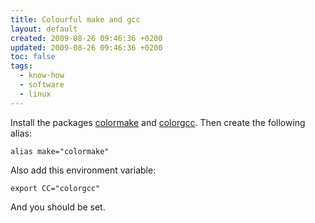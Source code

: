 ```yaml
---
title: Colourful make and gcc
layout: default
created: 2009-08-26 09:46:36 +0200
updated: 2009-08-26 09:46:36 +0200
toc: false
tags:
  - know-how
  - software
  - linux
---
```

Install the packages [colormake](apt://colormake) and [colorgcc](apt://colorgcc). Then create the following alias:

    alias make="colormake"

Also add this environment variable:

    export CC="colorgcc"

And you should be set.
